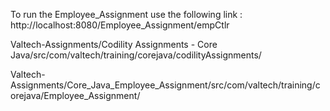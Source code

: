 To run the Employee_Assignment use the following link : http://localhost:8080/Employee_Assignment/empCtlr

Valtech-Assignments/Codility Assignments - Core Java/src/com/valtech/training/corejava/codilityAssignments/

Valtech-Assignments/Core_Java_Employee_Assignment/src/com/valtech/training/corejava/Employee_Assignment/
